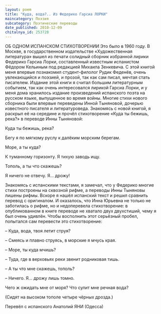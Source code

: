 ```yaml
---
layout: poem
title: "Куда, вода?.. Из Федерико Гарсиа ЛОРКИ"
maincategory: Поэзия
subcategory: Поэтические переводы
date_published: 2010-12-09
chitalnya_id: 253728
---
```




ОБ ОДНОМ ИСПАНСКОМ СТИХОТВОРЕНИИ
Это было в 1960 году. В Москве, в государственном издательстве «Художественная литература» вышел из печати солидный сборник избранной лирики Федерико Гарсиа Лорки, составленный известным испанистом Фёдором Кельиным под редакцией Михаила Зенкевича. С этой книгой меня впервые познакомил студент-филолог Рудик Феденёв, очень увлекающийся и поэзией, и прозой, так как сам писал, мечтая стать писателем. Издание этой книги я считал большим литературным событием, так как очень интересовался лирикой Гарсиа Лорки, и у меня дома хранилось издание произведений испанского поэта на русском языке, выпущенное во время войны. Многие стихи нового сборника были впервые переведены Инной Тыняновой, дочерью известного писателя и литературоведа. Знакомясь с новой книгой, я раскрыл её на середине и прочёл стихотворение «Куда ты бежишь, река?» в переводе Инны Тыняновой:

Куда ты бежишь, река?

Бегу я по мягкому руслу
к далёким морским берегам.

Море, а ты куда?

К туманному горизонту.
Я тихую заводь ищу.

Тополь, а ты что скажешь?

Я ничего не отвечу.
Я… дрожу!

Знакомясь с испанскими текстами, я замечал, что у Федерико многие стихи построены на сквозной рифме, а переводы Инны Тыняновы лишены рифмы. Вскоре я нашёл испанский текст и решил сравнить перевод с оригиналом. И оказалось, что Инна Юрьевна не только не заботилась о рифме, но и недоперевела стихотворение: в опубликованном в книге переводе не хватало двух двухстиший, чему я был очень удивлён. Чтобы восполнить этот серьёзный пробел, попытался сам перевести это стихотворение:

– Куда, вода, твоя летит струя?

– Смеясь и плавно струясь,
в морские я мчусь края.

– Море, ты куда мчишь?

– Туда, где в верховьях реки
звенит родниковая тишь.

– А ты что мне скажешь, тополь?

– Ничего.
Я… дрожу лишь томно.

Чего ж ожидать мне от моря?
Что сулит мне речная вода?

(Сидят на высоком тополе
четыре чёрных дрозда.)

Перевёл с испанского Анатолий ЯНИ (Одесса)






